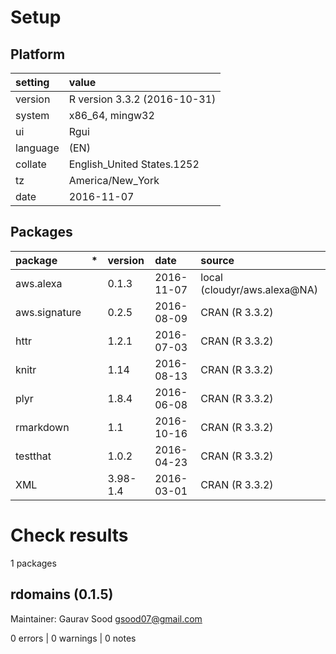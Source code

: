 # Setup

## Platform

|setting  |value                        |
|:--------|:----------------------------|
|version  |R version 3.3.2 (2016-10-31) |
|system   |x86_64, mingw32              |
|ui       |Rgui                         |
|language |(EN)                         |
|collate  |English_United States.1252   |
|tz       |America/New_York             |
|date     |2016-11-07                   |

## Packages

|package       |*  |version  |date       |source                       |
|:-------------|:--|:--------|:----------|:----------------------------|
|aws.alexa     |   |0.1.3    |2016-11-07 |local (cloudyr/aws.alexa@NA) |
|aws.signature |   |0.2.5    |2016-08-09 |CRAN (R 3.3.2)               |
|httr          |   |1.2.1    |2016-07-03 |CRAN (R 3.3.2)               |
|knitr         |   |1.14     |2016-08-13 |CRAN (R 3.3.2)               |
|plyr          |   |1.8.4    |2016-06-08 |CRAN (R 3.3.2)               |
|rmarkdown     |   |1.1      |2016-10-16 |CRAN (R 3.3.2)               |
|testthat      |   |1.0.2    |2016-04-23 |CRAN (R 3.3.2)               |
|XML           |   |3.98-1.4 |2016-03-01 |CRAN (R 3.3.2)               |

# Check results
1 packages

## rdomains (0.1.5)
Maintainer: Gaurav Sood <gsood07@gmail.com>

0 errors | 0 warnings | 0 notes

